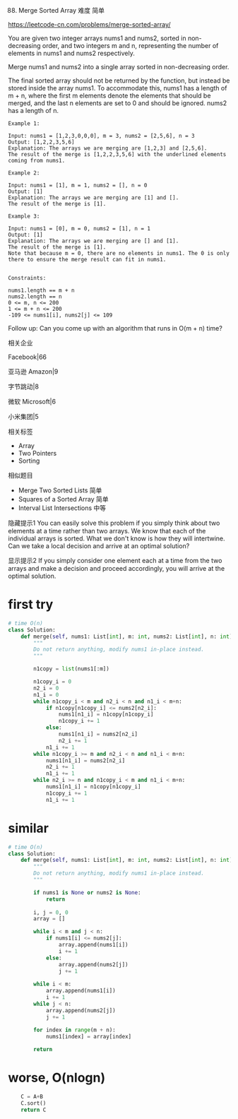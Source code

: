 88. Merge Sorted Array
难度
简单

https://leetcode-cn.com/problems/merge-sorted-array/

You are given two integer arrays nums1 and nums2, sorted in non-decreasing order, and two integers m and n, representing the number of elements in nums1 and nums2 respectively.

Merge nums1 and nums2 into a single array sorted in non-decreasing order.

The final sorted array should not be returned by the function, but instead be stored inside the array nums1. To accommodate this, nums1 has a length of m + n, where the first m elements denote the elements that should be merged, and the last n elements are set to 0 and should be ignored. nums2 has a length of n.

 
```
Example 1:

Input: nums1 = [1,2,3,0,0,0], m = 3, nums2 = [2,5,6], n = 3
Output: [1,2,2,3,5,6]
Explanation: The arrays we are merging are [1,2,3] and [2,5,6].
The result of the merge is [1,2,2,3,5,6] with the underlined elements coming from nums1.

Example 2:

Input: nums1 = [1], m = 1, nums2 = [], n = 0
Output: [1]
Explanation: The arrays we are merging are [1] and [].
The result of the merge is [1].

Example 3:

Input: nums1 = [0], m = 0, nums2 = [1], n = 1
Output: [1]
Explanation: The arrays we are merging are [] and [1].
The result of the merge is [1].
Note that because m = 0, there are no elements in nums1. The 0 is only there to ensure the merge result can fit in nums1.
 

Constraints:

nums1.length == m + n
nums2.length == n
0 <= m, n <= 200
1 <= m + n <= 200
-109 <= nums1[i], nums2[j] <= 109
``` 

Follow up: Can you come up with an algorithm that runs in O(m + n) time?


相关企业

Facebook|66

亚马逊 Amazon|9

字节跳动|8

微软 Microsoft|6

小米集团|5


相关标签
- Array
- Two Pointers
- Sorting

相似题目
- Merge Two Sorted Lists 简单
- Squares of a Sorted Array
简单
- Interval List Intersections
中等

隐藏提示1
You can easily solve this problem if you simply think about two elements at a time rather than two arrays. We know that each of the individual arrays is sorted. What we don't know is how they will intertwine. Can we take a local decision and arrive at an optimal solution?

显示提示2
If you simply consider one element each at a time from the two arrays and make a decision and proceed accordingly, you will arrive at the optimal solution.


# first try
```python
# time O(n)
class Solution:
    def merge(self, nums1: List[int], m: int, nums2: List[int], n: int) -> None:
        """
        Do not return anything, modify nums1 in-place instead.
        """

        n1copy = list(nums1[:m])

        n1copy_i = 0
        n2_i = 0
        n1_i = 0
        while n1copy_i < m and n2_i < n and n1_i < m+n:
            if n1copy[n1copy_i] <= nums2[n2_i]:
                nums1[n1_i] = n1copy[n1copy_i]
                n1copy_i += 1
            else:
                nums1[n1_i] = nums2[n2_i]
                n2_i += 1
            n1_i += 1
        while n1copy_i >= m and n2_i < n and n1_i < m+n:
            nums1[n1_i] = nums2[n2_i]
            n2_i += 1
            n1_i += 1
        while n2_i >= n and n1copy_i < m and n1_i < m+n:
            nums1[n1_i] = n1copy[n1copy_i]
            n1copy_i += 1
            n1_i += 1

```

# similar
```python
# time O(n)
class Solution:
    def merge(self, nums1: List[int], m: int, nums2: List[int], n: int) -> None:
        """
        Do not return anything, modify nums1 in-place instead.
        """

        if nums1 is None or nums2 is None:
            return 
        
        i, j = 0, 0
        array = []

        while i < m and j < n:
            if nums1[i] <= nums2[j]:
                array.append(nums1[i])
                i += 1
            else:
                array.append(nums2[j])
                j += 1
        
        while i < m:
            array.append(nums1[i])
            i += 1
        while j < n:
            array.append(nums2[j])
            j += 1
        
        for index in range(m + n):
            nums1[index] = array[index]

        return 

```

# worse, O(nlogn)
```python
    C = A+B 
    C.sort()
    return C
```